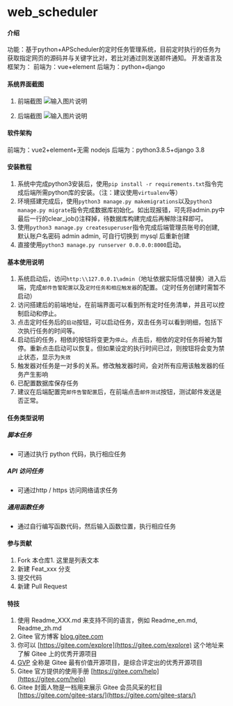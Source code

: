 # web_scheduler

#### 介绍
功能：基于python+APScheduler的定时任务管理系统，目前定时执行的任务为获取指定网页的源码并与关键字比对，若比对通过则发送邮件通知。
开发语言及框架为：
前端为：vue+element
后端为：python+django


#### 系统界面截图
1.  前端截图
![输入图片说明](https://images.gitee.com/uploads/images/2021/0319/112213_791d44bd_1419487.png "1616124103(1).png")

2.  后端截图
![输入图片说明](https://images.gitee.com/uploads/images/2021/0319/112521_21e348a7_1419487.png "1616124147(1).png")


#### 软件架构
前端为：vue2+element+无需 nodejs
后端为：python3.8.5+django 3.8


#### 安装教程

1.  系统中完成python3安装后，使用`pip install -r requirements.txt`指令完成后端所需python库的安装。（注：建议使用`virtualenv`等）
2.  环境搭建完成后，使用`python3 manage.py makemigrations`以及`python3 manage.py migrate`指令完成数据库初始化。如出现报错，可先将admin.py中最后一行的clear_job()注释掉，待数据库构建完成后再解除注释即可。
3.  使用`python3 manage.py createsuperuser`指令完成后端管理员账号的创建, 默认账户名密码 admin admin, 可自行切换到 mysql 后重新创建
4.  直接使用`python3 manage.py runserver 0.0.0.0:8000`启动。

#### 基本使用说明

1.  系统启动后，访问`http:\\127.0.0.1\admin`（地址依据实际情况替换）进入后端，完成`邮件告警配置`以及`定时任务和相应触发器`的配置。（定时任务创建时需暂不启动）
2.  访问搭建后的前端地址，在前端界面可以看到所有定时任务清单，并且可以控制启动和停止。
3.  点击定时任务后的`启动`按钮，可以启动任务，双击任务可以看到明细，包括下次执行任务的时间等。
4.  启动后的任务，相依的按钮将变更为`停止`。点击后，相依的定时任务将被为暂停。重新点击启动可以恢复。但如果设定的执行时间已过，则按钮将会变为禁止状态，显示为`失效`
5.  触发器对任务是一对多的关系。修改触发器时间，会对所有应用该触发器的任务产生影响
6.  已配置数据库保存任务
7.  建议在后端配置完`邮件告警配置`后，在前端点击`邮件测试`按钮，测试邮件发送是否正常。


#### 任务类型说明

##### 脚本任务
- 可通过执行 python 代码，执行相应任务

##### API 访问任务
- 可通过http / https 访问网络请求任务

##### 通用函数任务
- 通过自行编写函数代码，然后输入函数位置，执行相应任务

#### 参与贡献

1.  Fork 本仓库1. 这里是列表文本
2.  新建 Feat_xxx 分支
3.  提交代码
4.  新建 Pull Request


#### 特技

1.  使用 Readme\_XXX.md 来支持不同的语言，例如 Readme\_en.md, Readme\_zh.md
2.  Gitee 官方博客 [blog.gitee.com](https://blog.gitee.com)
3.  你可以 [https://gitee.com/explore](https://gitee.com/explore) 这个地址来了解 Gitee 上的优秀开源项目
4.  [GVP](https://gitee.com/gvp) 全称是 Gitee 最有价值开源项目，是综合评定出的优秀开源项目
5.  Gitee 官方提供的使用手册 [https://gitee.com/help](https://gitee.com/help)
6.  Gitee 封面人物是一档用来展示 Gitee 会员风采的栏目 [https://gitee.com/gitee-stars/](https://gitee.com/gitee-stars/)
